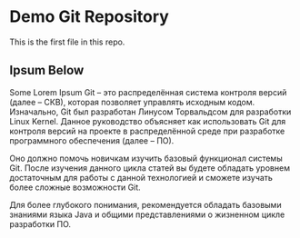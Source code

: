 # Demo Git Repository

This is the first file in this repo.

## Ipsum Below

Some Lorem Ipsum
Git – это распределённая система контроля версий (далее – СКВ), которая позволяет управлять исходным кодом. Изначально, Git был разработан  Линусом Торвальдсом для разработки Linux Kernel.
Данное руководство объясняет как использовать Git для контроля версий на проекте в распределённой среде при разработке программного обеспечения (далее – ПО).

Оно должно помочь новичкам изучить базовый функционал системы Git. После изучения данного цикла статей вы будете обладать уровнем достаточным для работы с данной технологией и сможете изучать более сложные возможности Git.

Для более глубокого понимания, рекомендуется обладать базовыми знаниями языка Java и общими представлениями о жизненном цикле разработки ПО.
